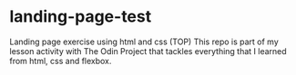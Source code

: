 # landing-page-test

Landing page exercise using html and css (TOP)
This repo is part of my lesson activity with The Odin Project that tackles everything that I learned from html, css and flexbox.

